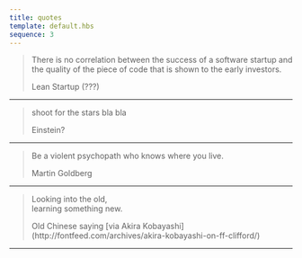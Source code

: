 ```yaml
---
title: quotes
template: default.hbs
sequence: 3
---
```


> There is no correlation between the success of a software startup and the quality of the piece of code that is shown to the early investors.
> <footer>Lean Startup (???)</footer>

---

> shoot for the stars bla bla
> <footer>Einstein?</footer>

---

> Be a violent psychopath who knows where you live.
><footer>Martin Goldberg</footer>

---

>Looking into the old,   
>learning something new.
><footer>Old Chinese saying [via Akira Kobayashi](http://fontfeed.com/archives/akira-kobayashi-on-ff-clifford/)</footer>

---

